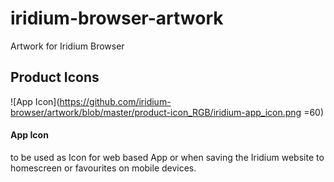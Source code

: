 # iridium-browser-artwork
Artwork for Iridium Browser

## Product Icons #
![App Icon](https://github.com/iridium-browser/artwork/blob/master/product-icon_RGB/iridium-app_icon.png =60)
#### App Icon #
to be used as Icon for web based App or when saving the Iridium website to homescreen or favourites on mobile devices.
